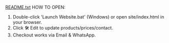 [README.txt](https://github.com/user-attachments/files/22358973/README.txt)
HOW TO OPEN:
1) Double-click 'Launch Website.bat' (Windows) or open site/index.html in your browser.
2) Click 🛠️ Edit to update products/prices/contact.
3) Checkout works via Email & WhatsApp.
